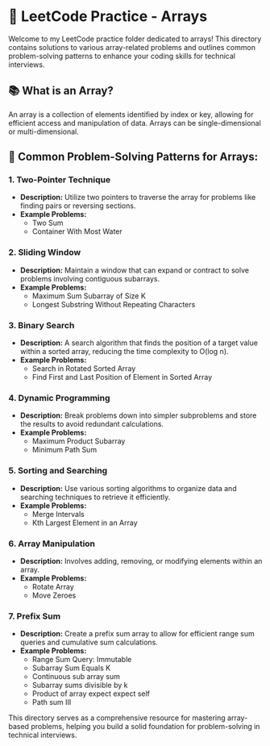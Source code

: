 # 📁 LeetCode Practice - Arrays

Welcome to my LeetCode practice folder dedicated to arrays! This directory contains solutions to various array-related problems and outlines common problem-solving patterns to enhance your coding skills for technical interviews.

## 📚 What is an Array?
An array is a collection of elements identified by index or key, allowing for efficient access and manipulation of data. Arrays can be single-dimensional or multi-dimensional.

## 📐 Common Problem-Solving Patterns for Arrays:

### 1. **Two-Pointer Technique**
- **Description:** Utilize two pointers to traverse the array for problems like finding pairs or reversing sections.
- **Example Problems:** 
  - Two Sum
  - Container With Most Water

### 2. **Sliding Window**
- **Description:** Maintain a window that can expand or contract to solve problems involving contiguous subarrays.
- **Example Problems:**
  - Maximum Sum Subarray of Size K
  - Longest Substring Without Repeating Characters

### 3. **Binary Search**
- **Description:** A search algorithm that finds the position of a target value within a sorted array, reducing the time complexity to O(log n).
- **Example Problems:**
  - Search in Rotated Sorted Array
  - Find First and Last Position of Element in Sorted Array

### 4. **Dynamic Programming**
- **Description:** Break problems down into simpler subproblems and store the results to avoid redundant calculations.
- **Example Problems:**
  - Maximum Product Subarray
  - Minimum Path Sum

### 5. **Sorting and Searching**
- **Description:** Use various sorting algorithms to organize data and searching techniques to retrieve it efficiently.
- **Example Problems:**
  - Merge Intervals
  - Kth Largest Element in an Array

### 6. **Array Manipulation**
- **Description:** Involves adding, removing, or modifying elements within an array.
- **Example Problems:**
  - Rotate Array
  - Move Zeroes
### 7. **Prefix Sum**
- **Description:** Create a prefix sum array to allow for efficient range sum queries and cumulative sum calculations.
- **Example Problems:**
  - Range Sum Query: Immutable
  - Subarray Sum Equals K
  - Continuous sub array sum
  - Subarray sums divisible by k
  -  Product of array expect expect self 
  - Path sum III

This directory serves as a comprehensive resource for mastering array-based problems, helping you build a solid foundation for problem-solving in technical interviews.

